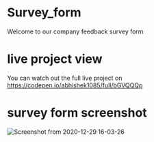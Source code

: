# Survey_form
Welcome to our company feedback survey form


# live project view 
You can watch out the full live project on https://codepen.io/abhishek1085/full/bGVQQQp

# survey form screenshot 
![Screenshot from 2020-12-29 16-03-26](https://user-images.githubusercontent.com/45648611/84219688-b7c06880-aaee-11ea-8111-3f8bd8a3e37b.png)

